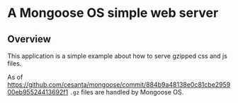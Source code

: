 # A Mongoose OS simple web server

## Overview

This application is a simple example about how to serve gzipped css and js files.

As of https://github.com/cesanta/mongoose/commit/884b9a48138e0c81cbe295900eb95524413692f1 `.gz` files are handled by Mongoose OS.